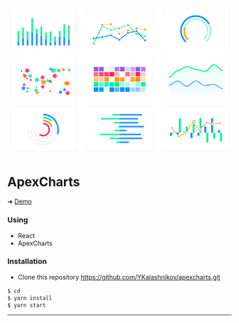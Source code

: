 
<img src='https://github.com/YKalashnikov/apexcharts/blob/master/charts.png'/>


# ApexCharts


➜ [Demo]()

### Using

- React
- ApexCharts




### Installation
- Clone this repository
https://github.com/YKalashnikov/apexcharts.git

```shell
$ cd 
$ yarn install
$ yarn start
```

---





